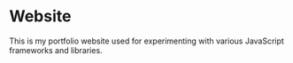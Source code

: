 # Website
This is my portfolio website used for experimenting with various JavaScript frameworks and libraries.
